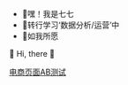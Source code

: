 - 👋嘿！我是七七
- 🌱转行学习‘数据分析/运营’中
- 🌱如我所愿

🔗 Hi, there 👋

[电商页面AB测试](https://github.com/qijuxing/A-B-testing-of-e-commerce-pages)
